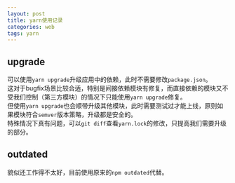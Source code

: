 ```yaml
---
layout: post
title: yarn使用记录
categories: web
tags: yarn
---
```



## upgrade

可以使用`yarn upgrade`升级应用中的依赖，此时不需要修改`package.json`。  
这对于bugfix场景比较合适，特别是间接依赖模块有修复，而直接依赖的模块又不受我们控制（第三方模块）的情况下只能使用`yarn upgrade`修复。  
但使用`yarn upgrade`也会顺带升级其他模块，此时需要测试过才能上线，原则如果模块符合`semver`版本策略，升级都是安全的。  
特殊情况下真有问题，可以`git diff`查看`yarn.lock`的修改，只提高我们需要升级的部分。


## outdated

貌似还工作得不太好，目前使用原来的`npm outdated`代替。

